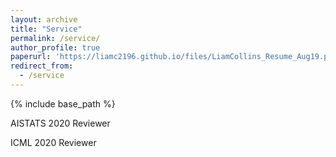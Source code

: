 ```yaml
---
layout: archive
title: "Service"
permalink: /service/
author_profile: true
paperurl: 'https://liamc2196.github.io/files/LiamCollins_Resume_Aug19.pdf'
redirect_from:
  - /service
---
```


{% include base_path %}


<!--- [Nonnegative Matrix Factorization: An Empirical Analysis](https://liamc2196.github.io/files/Collinsl_Thesis.pdf)  
**Liam Collins**, advised by Prof. Yuxin Chen  
Senior thesis, Spring 2019, Princeton University  
Awarded G. David Forney Jr. Prize for excellence in Communication Science, Systems and Signals  
A comprehensive overview of traditional and recent techniques for NMF, along with thorough experimental comparison of methods and an evaluation of NMF applied to educational datasets.)
[Interpretable Gradients with Robust Training](https://liamc2196.github.io/files/cos511_adversarial.pdf)
Gene Li, **Liam Collins**, and Walter Li    
Class project for COS 511, Spring 2019, Princeton University  
We investigate the interpretable gradients phenomenon for robustly-trained CNNs and fully connected NNs, and provide theoretical explanation for interpretable gradients in a modified Bernoulli model. -->

AISTATS 2020 Reviewer

ICML 2020 Reviewer


